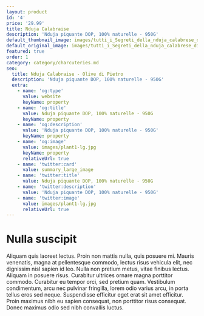 ```yaml
---
layout: product
id: '4'
price: '29.99'
title: Nduja Calabraise
description: 'Nduja piquante DOP, 100% naturelle - 950G'
default_thumbnail_image: images/tutti_i_Segreti_della_nduja_calabrese_di_spilinga-5a030bab.jpg
default_original_image: images/tutti_i_Segreti_della_nduja_calabrese_di_spilinga-1e182bc3.jpg
featured: true
order: 1
category: category/charcuteries.md
seo:
  title: Nduja Calabraise - Olive di Pietro
  description: 'Nduja piquante DOP, 100% naturelle - 950G'
  extra:
    - name: 'og:type'
      value: website
      keyName: property
    - name: 'og:title'
      value: Nduja piquante DOP, 100% naturelle - 950G
      keyName: property
    - name: 'og:description'
      value: 'Nduja piquante DOP, 100% naturelle - 950G'
      keyName: property
    - name: 'og:image'
      value: images/plant1-lg.jpg
      keyName: property
      relativeUrl: true
    - name: 'twitter:card'
      value: summary_large_image
    - name: 'twitter:title'
      value: Nduja piquante DOP, 100% naturelle - 950G
    - name: 'twitter:description'
      value: 'Nduja piquante DOP, 100% naturelle - 950G'
    - name: 'twitter:image'
      value: images/plant1-lg.jpg
      relativeUrl: true
---
```


# Nulla suscipit

Aliquam quis laoreet lectus. Proin non mattis nulla, quis posuere mi. Mauris venenatis, magna at pellentesque commodo, lectus risus vehicula elit, nec dignissim nisl sapien id leo. Nulla non pretium metus, vitae finibus lectus. Aliquam in posuere risus. Curabitur ultrices ornare magna porttitor commodo. Curabitur eu tempor orci, sed pretium quam. Vestibulum condimentum, arcu nec pulvinar fringilla, lorem odio varius arcu, in porta tellus eros sed neque. Suspendisse efficitur eget erat sit amet efficitur. Proin maximus nibh eu sapien consequat, non porttitor risus consequat. Donec maximus odio sed nibh convallis luctus.